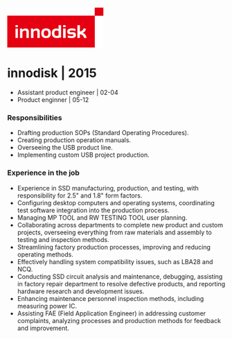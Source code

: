 ![logo](./../img/innodisk_logo.png)
# innodisk | 2015 

- Assistant product engineer | 02-04  
- Product enginner | 05-12 

### Responsibilities
- Drafting production SOPs (Standard Operating Procedures).  
- Creating production operation manuals.  
- Overseeing the USB product line.  
- Implementing custom USB project production.
### Experience in the job
- Experience in SSD manufacturing, production, and testing, with responsibility for 2.5" and 1.8" form factors.
- Configuring desktop computers and operating systems, coordinating test software integration into the production process.
- Managing MP TOOL and RW TESTING TOOL user planning.
- Collaborating across departments to complete new product and custom projects, overseeing everything from raw materials and assembly to testing and inspection methods.
- Streamlining factory production processes, improving and reducing operating methods.
- Effectively handling system compatibility issues, such as LBA28 and NCQ.
- Conducting SSD circuit analysis and maintenance, debugging, assisting in factory repair department to resolve defective products, and reporting hardware research and development issues.
- Enhancing maintenance personnel inspection methods, including measuring power IC.
- Assisting FAE (Field Application Engineer) in addressing customer complaints, analyzing processes and production methods for feedback and improvement.
